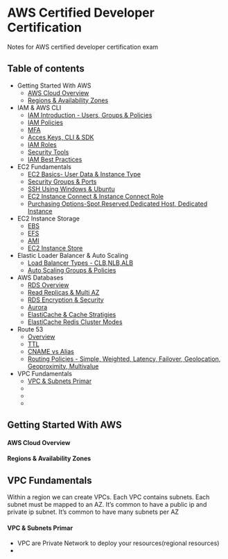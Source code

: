 # AWS Certified Developer Certification

Notes for AWS certified developer certification exam

## Table of contents
- Getting Started With AWS
    - [AWS Cloud Overview](https://github.com/sudhir-j-sapkal/aws-certfied-developer-exam-notes/blob/main/README.md#aws-cloud-overview)
    - [Regions & Availability Zones](https://github.com/sudhir-j-sapkal/aws-certfied-developer-exam-notes/blob/main/README.md#regions--availability)
- IAM & AWS CLI
    - [IAM Introduction - Users, Groups & Policies](https://github.com/sudhir-j-sapkal/aws-certfied-developer-exam-notes/blob/main/README.md#iam-introduction---users-groups--policies)
    - [IAM Policies]()
    - [MFA]()
    - [Acces Keys, CLI & SDK]()
    - [IAM Roles]()
    - [Security Tools]()
    - [IAM Best Practices]()
- EC2 Fundamentals
    - [EC2 Basics- User Data & Instance Type]()
    - [Security Groups & Ports]()
    - [SSH Using Windows & Ubuntu]()
    - [EC2 Instance Connect & Instance Connect Role]()
    - [Purchasing Options-Spot,Reserved,Dedicated Host, Dedicated Instance]()
- EC2 Instance Storage
    - [EBS]()
    - [EFS]()
    - [AMI]()
    - [EC2 Instance Store]()
- Elastic Loader Balancer & Auto Scaling
    - [Load Balancer Types - CLB,NLB,ALB]()
    - [Auto Scaling Groups & Policies]()
- AWS Databases 
    - [RDS Overview]()
    - [Read Replicas & Multi AZ]()
    - [RDS Encryption & Security]()
    - [Aurora]()
    - [ElastiCache & Cache Stratigies]()
    - [ElastiCache Redis Cluster Modes]()
- Route 53
    - [Overview]()
    - [TTL]()
    - [CNAME vs Alias]()
    - [Routing Policies - Simple, Weighted, Latency, Failover, Geolocation, Geoproximity, Multivalue]()
- VPC Fundamentals
    - [VPC & Subnets Primar]()
    - []()
    - []()
    - []()
	
	
## Getting Started With AWS

#### AWS Cloud Overview

#### Regions & Availability Zones

## VPC Fundamentals
 Within a region we can create VPCs. Each VPC contains subnets. Each subnet must be mapped to an AZ. It’s common to have a public ip and private ip subnet. It’s common to have many subnets per AZ

#### VPC & Subnets Primar
- VPC are Private Network to deploy your resources(regional resources)
- 
